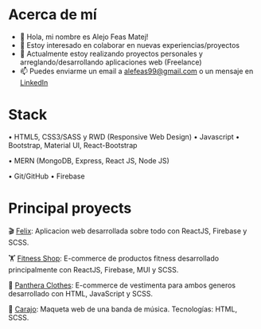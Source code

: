 # Acerca de mí

- 👋 Hola, mi nombre es Alejo Feas Matej! 
- 👀 Estoy interesado en colaborar en nuevas experiencias/proyectos
- 🌱 Actualmente estoy realizando proyectos personales y arreglando/desarrollando aplicaciones web (Freelance)
- 📫 Puedes enviarme un email a alefeas99@gmail.com o un mensaje en [LinkedIn](https://www.linkedin.com/in/afeas/)

# Stack

• HTML5, CSS3/SASS y RWD (Responsive Web Design)
• Javascript
• Bootstrap, Material UI, React-Bootstrap

• MERN (MongoDB, Express, React JS, Node JS)

• Git/GitHub
• Firebase

# Principal proyects

🎬 [Felix](https://github.com/alefeas/felix-movies): Aplicacion web desarrollada sobre todo con ReactJS, Firebase y SCSS.

🏋️ [Fitness Shop](https://github.com/alefeas/fitness-shop): E-commerce de productos fitness desarrollado principalmente con ReactJS, Firebase, MUI y SCSS.

👚 [Panthera Clothes](https://github.com/alefeas/panthera-clothes): E-commerce de vestimenta para ambos generos desarrollado con HTML, JavaScript y SCSS.

🎸 [Carajo](https://github.com/alefeas/carajo-banda): Maqueta web de una banda de música. Tecnologías: HTML, SCSS.
